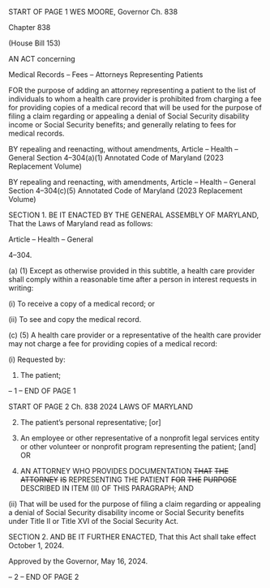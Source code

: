 START OF PAGE 1
WES MOORE, Governor Ch. 838

Chapter 838

(House Bill 153)

AN ACT concerning

Medical Records – Fees – Attorneys Representing Patients

FOR the purpose of adding an attorney representing a patient to the list of individuals to
whom a health care provider is prohibited from charging a fee for providing copies of
a medical record that will be used for the purpose of filing a claim regarding or
appealing a denial of Social Security disability income or Social Security benefits;
and generally relating to fees for medical records.

BY repealing and reenacting, without amendments,
Article – Health – General
Section 4–304(a)(1)
Annotated Code of Maryland
(2023 Replacement Volume)

BY repealing and reenacting, with amendments,
Article – Health – General
Section 4–304(c)(5)
Annotated Code of Maryland
(2023 Replacement Volume)

SECTION 1. BE IT ENACTED BY THE GENERAL ASSEMBLY OF MARYLAND,
That the Laws of Maryland read as follows:

Article – Health – General

4–304.

(a) (1) Except as otherwise provided in this subtitle, a health care provider
shall comply within a reasonable time after a person in interest requests in writing:

(i) To receive a copy of a medical record; or

(ii) To see and copy the medical record.

(c) (5) A health care provider or a representative of the health care provider
may not charge a fee for providing copies of a medical record:

(i) Requested by:

1. The patient;

– 1 –
END OF PAGE 1

START OF PAGE 2
Ch. 838 2024 LAWS OF MARYLAND

2. The patient’s personal representative; [or]

3. An employee or other representative of a nonprofit legal
services entity or other volunteer or nonprofit program representing the patient; [and] OR

4. AN ATTORNEY WHO PROVIDES DOCUMENTATION
~~THAT~~ ~~THE~~ ~~ATTORNEY~~ ~~IS~~ REPRESENTING THE PATIENT ~~FOR~~ ~~THE~~ ~~PURPOSE~~
DESCRIBED IN ITEM (II) OF THIS PARAGRAPH; AND

(ii) That will be used for the purpose of filing a claim regarding or
appealing a denial of Social Security disability income or Social Security benefits under
Title II or Title XVI of the Social Security Act.

SECTION 2. AND BE IT FURTHER ENACTED, That this Act shall take effect
October 1, 2024.

Approved by the Governor, May 16, 2024.

– 2 –
END OF PAGE 2